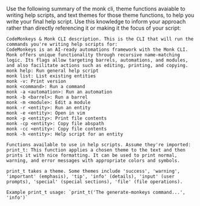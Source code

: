 Use the following summary of the monk cli, theme functions avaiable to writing help scripts, and text themes for those theme functions, to help you write your final help script. Use this knowledge to inform your approach rather than directly referencing it or making it the focus of your script:

```
CodeMonkeys & Monk CLI description. This is the CLI that will run the commands you're writing help scripts for:
CodeMonkeys is an AI-ready automations framework with the Monk CLI. Monk offers unique functionality through recursive name-matching logic. Its flags allow targeting barrels, automations, and modules, and also facilitate actions such as editing, printing, and copying. 
monk help: Run general help script
monk list: List existing entities
monk -v: Print version
monk <command>: Run a command
monk -a <automation>: Run an automation
monk -b <barrel>: Run a barrel
monk -m <module>: Edit a module
monk -r <entity>: Run an entity
monk -e <entity>: Open in vim
monk -p <entity>: Print file contents
monk -cp <entity>: Copy file abspath
monk -cc <entity>: Copy file contents
monk -h <entity>: Help script for an entity

Functions available to use in help scripts. Assume they're imported:
print_t: This function applies a chosen theme to the text and then prints it with nice formatting. It can be used to print normal, warning, and error messages with appropriate colors and symbols.

print_t takes a theme. Some themes include 'success', 'warning', 'important' (emphasis), 'tip', 'info' (details), 'input' (user prompts), 'special' (special sections), 'file' (file operations).

Example print_t usage: `print_t('The generate-monkeys command...', 'info')`
```